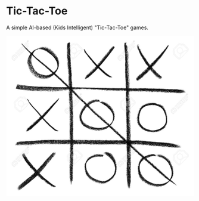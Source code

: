 # Tic-Tac-Toe
A simple AI-based (Kids Intelligent) "Tic-Tac-Toe" games.

![Tic-Tac-Toe](https://github.com/mrzResearchArena/Tic-Tac-Toe/blob/master/tic_tac_toe.jpg)
